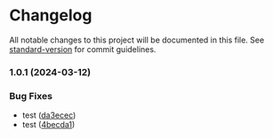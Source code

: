 # Changelog

All notable changes to this project will be documented in this file. See [standard-version](https://github.com/conventional-changelog/standard-version) for commit guidelines.

### 1.0.1 (2024-03-12)


### Bug Fixes

* test ([da3ecec](https://github.com/Nico2433/utils/commit/da3ecec30ca8cdbb699544a113b59d21f3352b4f))
* test ([4becda1](https://github.com/Nico2433/utils/commit/4becda1c7ec6258c314df92de96fef9cf9442ec3))
